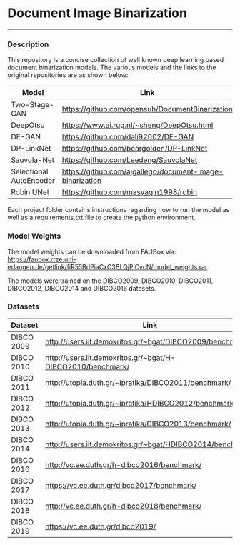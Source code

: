 # Document Image Binarization
---
### Description
This repository is a concise collection of well known deep learning based document binarization models. The various models and the links to the original repositories are as shown below:

| Model | Link |
| ------ | ------ |
| Two-Stage-GAN |https://github.com/opensuh/DocumentBinarization|
| DeepOtsu | https://www.ai.rug.nl/~sheng/DeepOtsu.html |
| DE-GAN | https://github.com/dali92002/DE-GAN |
| DP-LinkNet | https://github.com/beargolden/DP-LinkNet |
| Sauvola-Net | https://github.com/Leedeng/SauvolaNet |
| Selectional AutoEncoder | https://github.com/ajgallego/document-image-binarization |
| Robin UNet | https://github.com/masyagin1998/robin |

Each project folder contains instructions regarding how to run the model as well as a requirements.txt file to create the python environment. 

### Model Weights
The model weights can be downloaded from FAUBox via: https://faubox.rrze.uni-erlangen.de/getlink/fiR55BdPiaCxC3BLQjPiCvcN/model_weights.rar

The models were trained on the DIBCO2009, DIBCO2010, DIBCO2011, DIBCO2012, DIBCO2014 and DIBCO2016 datasets.

### Datasets

| Dataset | Link |
| ------ | ------ |
| DIBCO 2009 | http://users.iit.demokritos.gr/~bgat/DIBCO2009/benchmark/   |
| DIBCO 2010 | http://users.iit.demokritos.gr/~bgat/H-DIBCO2010/benchmark/ |
| DIBCO 2011 | http://utopia.duth.gr/~ipratika/DIBCO2011/benchmark/        |
| DIBCO 2012 | http://utopia.duth.gr/~ipratika/HDIBCO2012/benchmark/       |
| DIBCO 2013 | http://utopia.duth.gr/~ipratika/DIBCO2013/benchmark/        |
| DIBCO 2014 | http://users.iit.demokritos.gr/~bgat/HDIBCO2014/benchmark/  |
| DIBCO 2016 | http://vc.ee.duth.gr/h-dibco2016/benchmark/                 |
| DIBCO 2017 | https://vc.ee.duth.gr/dibco2017/benchmark/                  |
| DIBCO 2018 | http://vc.ee.duth.gr/h-dibco2018/benchmark/                 |
| DIBCO 2019 | https://vc.ee.duth.gr/dibco2019/                            |

